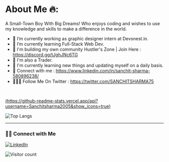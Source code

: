 # About Me 🔥:


A Small-Town Boy With Big Dreams!
Who enjoys coding and wishes to use my knowledge and skills to make a difference in the world.

- 🔭 I’m currently working as graphic designer intern at Devsnest.in.
- 🌱 I’m currently learning Full-Stack Web Dev.
- 🚀 I'm building my own community Hustler's Zone | Join Here : https://discord.gg/tJghJNc6TG
- 💸 I'm also a Trader.
- 🚀 I'm currently learning new things and updating myself on a daily basis.
- 🚀 Connect with me : https://www.linkedin.com/in/sanchit-sharma-580896238/
- 🙋🏻‍♂️ Follow Me On Twitter : https://twitter.com/SANCHITSHARMA75

<br/>


[(https://github-readme-stats.vercel.app/api?username=Sanchitsharma2005&show_icons=true)](https://github.com/Sanchitsharma2005)



![Top Langs](https://github-readme-stats.vercel.app/api/top-langs/?username=Sanchitsharma2005&show_icons=true)

<hr>
<h3> 🤝🏻 Connect with Me </h3>
<a href="https://www.linkedin.com/in/sanchit-sharma-580896238/"><img alt="LinkedIn" src="https://img.shields.io/badge/LinkedIn-Sanchitsharma2005-blue?style=flat-square&logo=linkedin"></a>
<br>



![Visitor count](https://visitor-badge.laobi.icu/badge?page_id=Sanchitsharma2005.Sanchitsharma2005)

<!-- ![Top Langs]<img align="center" src = (https://github-readme-stats.vercel.app/api/top-langs/?username=Sanchitsharma2005&show_icons=true)> -->
